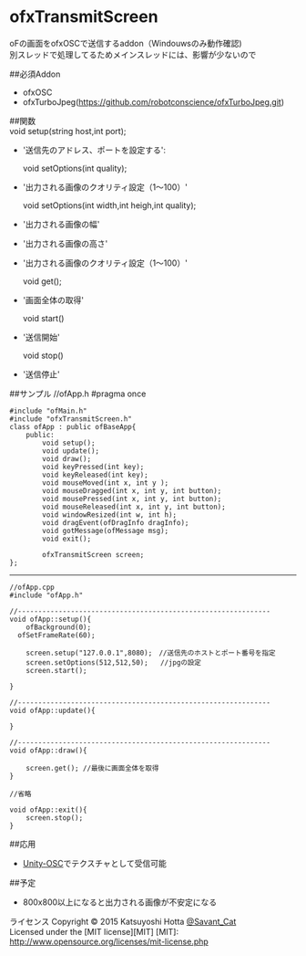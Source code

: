 # ofxTransmitScreen
oFの画面をofxOSCで送信するaddon（Windouwsのみ動作確認)   
別スレッドで処理してるためメインスレッドには、影響が少ないので

##必須Addon
+ ofxOSC 
+ ofxTurboJpeg(https://github.com/robotconscience/ofxTurboJpeg.git)

##関数   
    void setup(string host,int port);   
+   '送信先のアドレス、ポートを設定する':

    void setOptions(int quality);   
+   '出力される画像のクオリティ設定（1～100）' 

    void setOptions(int width,int heigh,int quality);  
+   '出力される画像の幅'
+   '出力される画像の高さ'   
+   '出力される画像のクオリティ設定（1～100）'

    void get();
+   '画面全体の取得'

    void start()
+   '送信開始'

    void stop()
+   '送信停止'

##サンプル
    //ofApp.h
    #pragma once
  
    #include "ofMain.h"
    #include "ofxTransmitScreen.h"
    class ofApp : public ofBaseApp{
    	public:
    		void setup();
    		void update();
    		void draw();
    		void keyPressed(int key);
    		void keyReleased(int key);
    		void mouseMoved(int x, int y );
    		void mouseDragged(int x, int y, int button);
    		void mousePressed(int x, int y, int button);
    		void mouseReleased(int x, int y, int button);
    		void windowResized(int w, int h);
    		void dragEvent(ofDragInfo dragInfo);
    		void gotMessage(ofMessage msg);
    		void exit();
    
    		ofxTransmitScreen screen; 
    };
------
    //ofApp.cpp
    #include "ofApp.h"
    
    //--------------------------------------------------------------
    void ofApp::setup(){
    	ofBackground(0);
      ofSetFrameRate(60);
    
    	screen.setup("127.0.0.1",8080);　//送信先のホストとポート番号を指定
    	screen.setOptions(512,512,50);   //jpgの設定
    	screen.start();

    }
    
    //--------------------------------------------------------------
    void ofApp::update(){
    	
    }
    
    //--------------------------------------------------------------
    void ofApp::draw(){
    
    	screen.get(); //最後に画面全体を取得
    }
    
    //省略
    
    void ofApp::exit(){
    	screen.stop();
    }

##応用
+ [Unity-OSC]でテクスチャとして受信可能

[Unity-OSC]:https://github.com/keijiro/unity-osc

##予定
+ 800x800以上になると出力される画像が不安定になる


ライセンス
Copyright &copy; 2015 Katsuyoshi Hotta [@Savant_Cat](https://twitter.com/Savant_Cat)  
Licensed under the [MIT license][MIT]
[MIT]: http://www.opensource.org/licenses/mit-license.php
